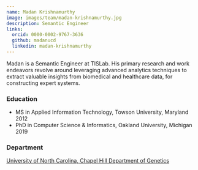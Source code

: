```yaml
---
name: Madan Krishnamurthy
image: images/team/madan-krishnamurthy.jpg
description: Semantic Engineer
links:
  orcid: 0000-0002-9767-3636
  github: madanucd
  linkedin: madan-krishnamurthy
---
```


Madan is a Semantic Engineer at TISLab. His primary research and work endeavors revolve around leveraging advanced analytics techniques to extract valuable insights from biomedical and healthcare data, for constructing expert systems.


### Education


- MS in Applied Information Technology, Towson University, Maryland 2012
- PhD in Computer Science & Informatics, Oakland University, Michigan 2019


### Department

[University of North Carolina, Chapel Hill Department of Genetics](https://www.med.unc.edu/genetics)
